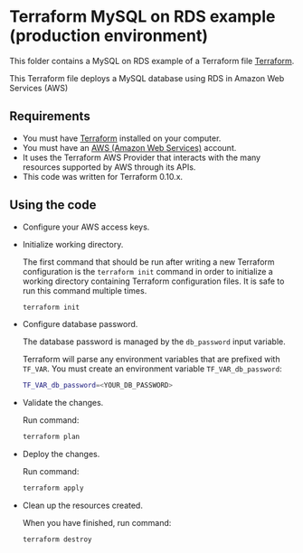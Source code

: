 # Terraform MySQL on RDS example (production environment)

This folder contains a MySQL on RDS example of a Terraform file [Terraform](https://www.terraform.io/).

This Terraform file deploys a MySQL database using RDS in Amazon Web Services (AWS)

## Requirements

* You must have [Terraform](https://www.terraform.io/) installed on your computer.
* You must have an [AWS (Amazon Web Services)](http://aws.amazon.com/) account.
* It uses the Terraform AWS Provider that interacts with the many resources supported by AWS through its APIs.
* This code was written for Terraform 0.10.x.

## Using the code

* Configure your AWS access keys.

* Initialize working directory.

  The first command that should be run after writing a new Terraform configuration is the `terraform init` command in order to initialize a working directory containing Terraform configuration files. It is safe to run this command multiple times.

  ```bash
  terraform init
  ```

* Configure database password.

  The database password is managed by the `db_password` input variable.

  Terraform will parse any environment variables that are prefixed with `TF_VAR`. You must create an environment variable `TF_VAR_db_password`:

  ```bash
  TF_VAR_db_password=<YOUR_DB_PASSWORD>
  ```

* Validate the changes.

  Run command:

  ```bash
  terraform plan
  ```

* Deploy the changes.

  Run command:

  ```bash
  terraform apply
  ```

* Clean up the resources created.

  When you have finished, run command:

  ```bash
  terraform destroy
  ```